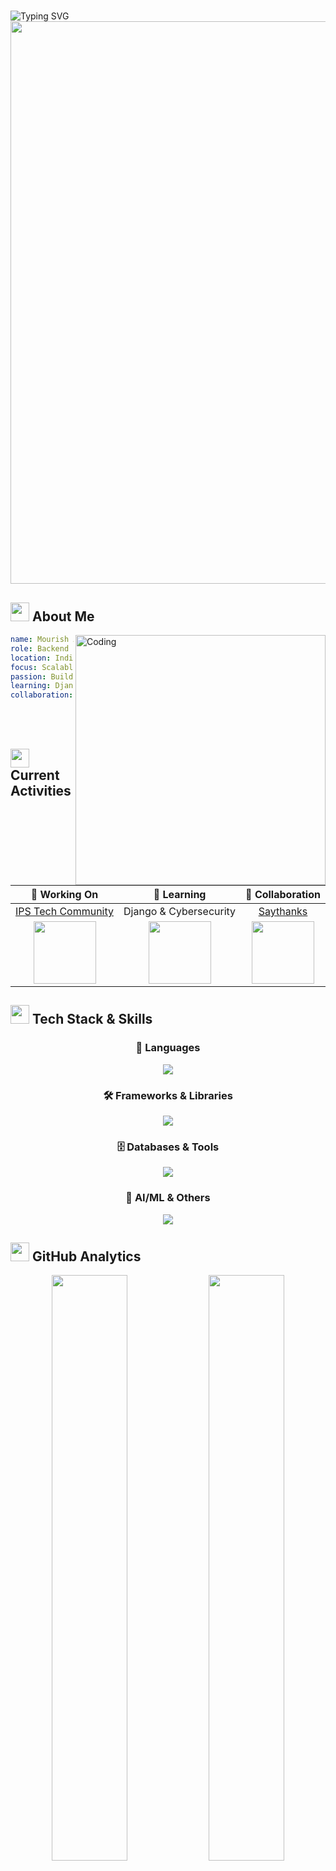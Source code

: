 # <div align="center">
  <img src="https://readme-typing-svg.herokuapp.com?font=Fira+Code&size=32&duration=2800&pause=2000&color=A9FEF7&center=true&vCenter=true&width=940&lines=Hi+%F0%9F%91%8B%2C+I'm+Mourish+Antony;Passionate+Backend+Developer;Building+Scalable+Architectures;Welcome+to+my+Digital+Space!" alt="Typing SVG" />
</div>

<div align="center">
  <img src="https://user-images.githubusercontent.com/74038190/212284100-561aa473-3905-4a80-b561-0d28506553ee.gif" width="900">
</div>

## <img src="https://user-images.githubusercontent.com/74038190/212284087-bbe7e430-757e-4901-90bf-4cd2ce3e1852.gif" width="30"> About Me

<img align="right" alt="Coding" width="400" src="https://user-images.githubusercontent.com/74038190/229223263-cf2e4b07-2615-4f87-9c38-e37600f8381a.gif">

```yaml
name: Mourish Antony
role: Backend Developer
location: India 🇮🇳
focus: Scalable Backend Architectures
passion: Building robust systems
learning: Django & Cybersecurity
collaboration: Open Source Projects
```

<br><br>

## <img src="https://user-images.githubusercontent.com/74038190/212284158-e840e285-664b-44d7-b79b-e264b5e54825.gif" width="30"> Current Activities

<div align="center">

| 🔭 **Working On** | 🌱 **Learning** | 👯 **Collaboration** |
|:---:|:---:|:---:|
| [IPS Tech Community](https://ips-portfolio.netlify.app/) | Django & Cybersecurity | [Saythanks](https://github.com/BlitzKraft/saythanks.io) |
| <img src="https://raw.githubusercontent.com/yourname/yourrepo/main/assets/camo.gif" width="100"> | <img src="https://user-images.githubusercontent.com/74038190/212257472-08e52665-c503-4bd9-aa20-f5a4dae769b5.gif" width="100"> | <img src="https://user-images.githubusercontent.com/74038190/212257465-7ce8d493-cac5-494e-982a-5a9deb852c4b.gif" width="100"> |

</div>

## <img src="https://user-images.githubusercontent.com/74038190/212284115-f47cd8ff-2ffb-4b04-b5bf-4d1c14c0247f.gif" width="30"> Tech Stack & Skills

<div align="center">

### 🚀 Languages
<img src="https://skillicons.dev/icons?i=python,java,cpp,c,js,html,css" />

### 🛠️ Frameworks & Libraries  
<img src="https://skillicons.dev/icons?i=django,flask,react,bootstrap,nodejs" />

### 🗄️ Databases & Tools
<img src="https://skillicons.dev/icons?i=mysql,mongodb,docker,git" />

### 🧠 AI/ML & Others
<img src="https://skillicons.dev/icons?i=tensorflow,pytorch,opencv,photoshop" />

</div>

## <img src="https://user-images.githubusercontent.com/74038190/212284136-03988914-d899-44b4-b1d9-4eeccf656e44.gif" width="30"> GitHub Analytics

<div align="center">
  <img width="49%" src="https://github-readme-stats.vercel.app/api?username=mourishantony&show_icons=true&theme=radical&hide_border=true&count_private=true" />
  <img width="49%" src="https://github-readme-stats.vercel.app/api/top-langs/?username=mourishantony&layout=compact&theme=radical&hide_border=true" />
</div>

<div align="center">
  <img src="https://github-readme-streak-stats.herokuapp.com/?user=mourishantony&theme=radical&hide_border=true" width="70%" />
</div>

## <img src="https://user-images.githubusercontent.com/74038190/212284145-bf2c01a8-c448-4f1a-b911-99c676e5e62a.gif" width="30"> Activity Graph

<div align="center">
  <img src="https://github-readme-activity-graph.vercel.app/graph?username=mourishantony&bg_color=0d1117&color=e4e2e2&line=f85d7f&point=ffffff&area=true&hide_border=true" width="100%"/>
</div>

## <img src="https://user-images.githubusercontent.com/74038190/212284152-8cff5d75-8e95-4f5d-8fb9-8b4b02eefe5b.gif" width="30"> Let's Connect

<div align="center">
  
  <a href="mailto:mourishantonyc@gmail.com">
    <img src="https://img.shields.io/badge/Gmail-D14836?style=for-the-badge&logo=gmail&logoColor=white" alt="Gmail" />
  </a>
  
  <a href="https://linkedin.com/in/mourish-antony-c-6b51b0301">
    <img src="https://img.shields.io/badge/LinkedIn-0077B5?style=for-the-badge&logo=linkedin&logoColor=white" alt="LinkedIn" />
  </a>
  
  <a href="https://stackoverflow.com/users/29658133">
    <img src="https://img.shields.io/badge/Stack_Overflow-FE7A16?style=for-the-badge&logo=stack-overflow&logoColor=white" alt="Stack Overflow" />
  </a>
  
  <a href="https://github.com/mourishantony">
    <img src="https://img.shields.io/badge/GitHub-100000?style=for-the-badge&logo=github&logoColor=white" alt="GitHub" />
  </a>

</div>

---

<div align="center">
  <img src="https://user-images.githubusercontent.com/74038190/212284094-e50ceae2-de86-4dd4-9452-7faf3ae5e38e.gif" width="100">
  
  ### <img src="https://user-images.githubusercontent.com/74038190/212284158-e840e285-664b-44d7-b79b-e264b5e54825.gif" width="30"> Dynamic Quotes
  
  <img src="https://readme-typing-svg.herokuapp.com?font=Fira+Code&size=22&duration=3000&pause=1000&color=A9FEF7&center=true&vCenter=true&width=900&lines=Code+is+like+humor.+When+you+have+to+explain+it%2C+it's+bad.+-+Cory+House;First%2C+solve+the+problem.+Then%2C+write+the+code.+-+John+Johnson;Any+fool+can+write+code+that+a+computer+can+understand.+-+Martin+Fowler;The+best+way+to+get+a+project+done+faster+is+to+start+sooner.+-+Jim+Highsmith;Code+never+lies%2C+comments+sometimes+do.+-+Ron+Jeffries;Programs+must+be+written+for+people+to+read.+-+Harold+Abelson;The+only+way+to+go+fast%2C+is+to+go+well.+-+Robert+C.+Martin;Simplicity+is+the+soul+of+efficiency.+-+Austin+Freeman;Clean+code+always+looks+like+it+was+written+by+someone+who+cares.+-+Robert+C.+Martin;Talk+is+cheap.+Show+me+the+code.+-+Linus+Torvalds" alt="Dynamic Quotes" />
  
  <br><br>
  
  ### <img src="https://user-images.githubusercontent.com/74038190/216122041-518ac897-8d92-4c6b-9b3f-ca01dcaf38ee.png" width="30"> Thanks for Visiting!
  
  <img src="https://user-images.githubusercontent.com/74038190/212284158-e840e285-664b-44d7-b79b-e264b5e54825.gif" width="25"> **From [Mourish Antony](https://github.com/mourishantony)** <img src="https://user-images.githubusercontent.com/74038190/212284158-e840e285-664b-44d7-b79b-e264b5e54825.gif" width="25">
  
  <br><br>
  
  <!-- Animated Profile Views Counter -->
  <div>
    <img src="https://user-images.githubusercontent.com/74038190/212284087-bbe7e430-757e-4901-90bf-4cd2ce3e1852.gif" width="20">
    <img src="https://komarev.com/ghpvc/?username=mourishantony&label=Profile%20Views&color=ff6b6b&style=for-the-badge&labelColor=1a1a1a" alt="Profile Views" />
    <img src="https://user-images.githubusercontent.com/74038190/212284087-bbe7e430-757e-4901-90bf-4cd2ce3e1852.gif" width="20">
  </div>
  
  <br>
  
  
  <br><br>
</div>

<div align="center">
  <img src="https://user-images.githubusercontent.com/74038190/212284100-561aa473-3905-4a80-b561-0d28506553ee.gif" width="900">
</div>
